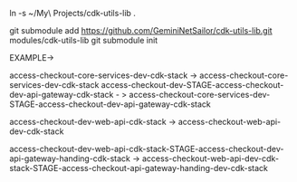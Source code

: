 ln -s ~/My\ Projects/cdk-utils-lib .

git submodule add https://github.com/GeminiNetSailor/cdk-utils-lib.git modules/cdk-utils-lib
git submodule init



EXAMPLE->



access-checkout-core-services-dev-cdk-stack -> access-checkout-core-services-dev-cdk-stack
access-checkout-dev-STAGE-access-checkout-dev-api-gateway-cdk-stack - > access-checkout-core-services-dev-STAGE-access-checkout-dev-api-gateway-cdk-stack

access-checkout-dev-web-api-cdk-stack -> access-checkout-web-api-dev-cdk-stack

access-checkout-dev-web-api-cdk-stack-STAGE-access-checkout-dev-api-gateway-handing-cdk-stack -> access-checkout-web-api-dev-cdk-stack-STAGE-access-checkout-api-gateway-handing-dev-cdk-stack 